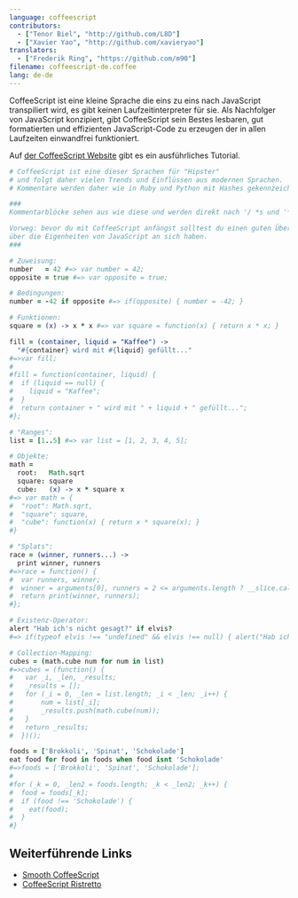 ```yaml
---
language: coffeescript
contributors:
  - ["Tenor Biel", "http://github.com/L8D"]
  - ["Xavier Yao", "http://github.com/xavieryao"]
translators:
  - ["Frederik Ring", "https://github.com/m90"]
filename: coffeescript-de.coffee
lang: de-de
---
```


CoffeeScript ist eine kleine Sprache die eins zu eins nach JavaScript transpiliert wird, es gibt keinen Laufzeitinterpreter für sie.
Als Nachfolger von JavaScript konzipiert, gibt CoffeeScript sein Bestes lesbaren, gut formatierten und effizienten JavaScript-Code zu erzeugen der in allen Laufzeiten einwandfrei funktioniert.

Auf [der CoffeeScript Website](http://coffeescript.org/) gibt es ein ausführliches Tutorial.

``` coffeescript
# CoffeeScript ist eine dieser Sprachen für "Hipster"
# und folgt daher vielen Trends und Einflüssen aus modernen Sprachen.
# Kommentare werden daher wie in Ruby und Python mit Hashes gekennzeichnet

###
Kommentarblöcke sehen aus wie diese und werden direkt nach '/ *s und '* /s im erzeugten JavaScript transpiliert.

Vorweg: bevor du mit CoffeeScript anfängst solltest du einen guten Überblick
über die Eigenheiten von JavaScript an sich haben.
###

# Zuweisung:
number   = 42 #=> var number = 42;
opposite = true #=> var opposite = true;

# Bedingungen:
number = -42 if opposite #=> if(opposite) { number = -42; }

# Funktionen:
square = (x) -> x * x #=> var square = function(x) { return x * x; }

fill = (container, liquid = "Kaffee") ->
  "#{container} wird mit #{liquid} gefüllt..."
#=>var fill;
#
#fill = function(container, liquid) {
#  if (liquid == null) {
#    liquid = "Kaffee";
#  }
#  return container + " wird mit " + liquid + " gefüllt...";
#};

# "Ranges":
list = [1..5] #=> var list = [1, 2, 3, 4, 5];

# Objekte:
math =
  root:   Math.sqrt
  square: square
  cube:   (x) -> x * square x
#=> var math = {
#  "root": Math.sqrt,
#  "square": square,
#  "cube": function(x) { return x * square(x); }
#}

# "Splats":
race = (winner, runners...) ->
  print winner, runners
#=>race = function() {
#  var runners, winner;
#  winner = arguments[0], runners = 2 <= arguments.length ? __slice.call(arguments, 1) : [];
#  return print(winner, runners);
#};

# Existenz-Operator:
alert "Hab ich's nicht gesagt?" if elvis?
#=> if(typeof elvis !== "undefined" && elvis !== null) { alert("Hab ich's nicht gesagt?"); }

# Collection-Mapping:
cubes = (math.cube num for num in list) 
#=>cubes = (function() {
#	var _i, _len, _results;
#	_results = [];
# 	for (_i = 0, _len = list.length; _i < _len; _i++) {
#		num = list[_i];
#		_results.push(math.cube(num));
#	}
#	return _results;
#  })();

foods = ['Brokkoli', 'Spinat', 'Schokolade']
eat food for food in foods when food isnt 'Schokolade'
#=>foods = ['Brokkoli', 'Spinat', 'Schokolade'];
#
#for (_k = 0, _len2 = foods.length; _k < _len2; _k++) {
#  food = foods[_k];
#  if (food !== 'Schokolade') {
#    eat(food);
#  }
#}
```

## Weiterführende Links

- [Smooth CoffeeScript](http://autotelicum.github.io/Smooth-CoffeeScript/)
- [CoffeeScript Ristretto](https://leanpub.com/coffeescript-ristretto/read)
